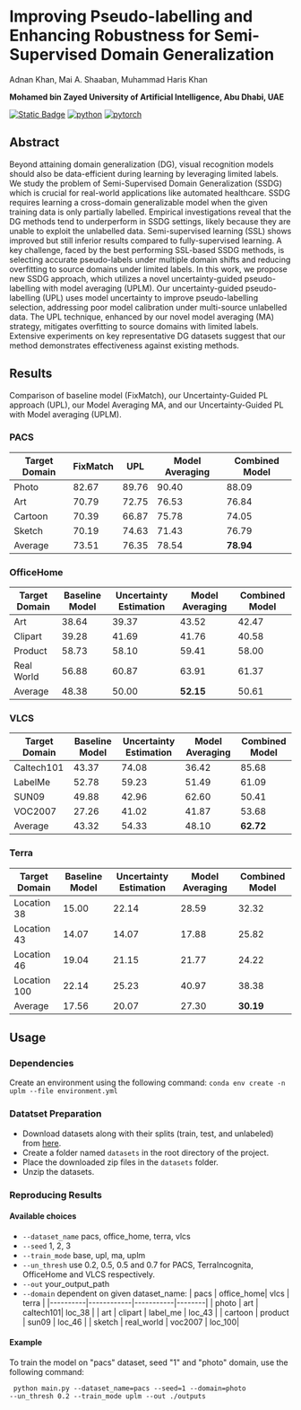 # Improving Pseudo-labelling and Enhancing Robustness for Semi-Supervised Domain Generalization
Adnan Khan, Mai A. Shaaban, Muhammad Haris Khan

**Mohamed bin Zayed University of Artificial Intelligence, Abu Dhabi, UAE**

[![Static Badge](https://img.shields.io/badge/Paper-Link-yellowgreen?link=https%3A%2F%2Fzenodo.org%2Frecords%2F10104139)](https://arxiv.org/abs/2401.13965)
[![python](https://img.shields.io/badge/Python-3.8-3776AB.svg?style=flat&logo=python&logoColor=white)](https://www.python.org)
[![pytorch](https://img.shields.io/badge/PyTorch-1.12.1-EE4C2C.svg?style=flat&logo=pytorch)](https://pytorch.org)

## Abstract

Beyond attaining domain generalization (DG), visual recognition models should also be data-efficient during learning by leveraging limited labels. We study the problem of Semi-Supervised Domain Generalization (SSDG) which is crucial for real-world applications like automated healthcare. SSDG requires learning a cross-domain generalizable model when the given training data is only partially labelled. Empirical investigations reveal that the DG methods tend to underperform in SSDG settings, likely because they are unable to exploit the unlabelled data. Semi-supervised learning (SSL) shows improved but still inferior results compared to fully-supervised learning. A key challenge, faced by the best performing SSL-based SSDG methods, is selecting accurate pseudo-labels under multiple domain shifts and reducing overfitting to source domains under limited labels. In this work, we propose new SSDG approach, which utilizes a novel uncertainty-guided pseudo-labelling with model averaging (UPLM). Our uncertainty-guided pseudo-labelling (UPL) uses model uncertainty to improve pseudo-labelling selection, addressing poor model calibration under multi-source unlabelled data. The UPL technique, enhanced by our novel model averaging (MA) strategy, mitigates overfitting to source domains with limited labels. Extensive experiments on key representative DG datasets suggest that our method demonstrates effectiveness against existing methods.

## Results
Comparison of baseline model (FixMatch), our Uncertainty-Guided PL approach (UPL), our Model Averaging MA, and our Uncertainty-Guided PL with Model averaging (UPLM).

### PACS

| Target Domain | FixMatch | UPL | Model Averaging | Combined Model |
| --- | --- | --- | --- | --- |
| Photo   | 82.67 | 89.76 | 90.40 | 88.09 |
| Art     | 70.79 | 72.75 | 76.53 | 76.84 |
| Cartoon | 70.39 | 66.87 | 75.78 | 74.05 |
| Sketch  | 70.19 | 74.63 | 71.43 | 76.79 |
| Average | 73.51 | 76.35 | 78.54 | **78.94** |

### OfficeHome

| Target Domain | Baseline Model | Uncertainty Estimation | Model Averaging | Combined Model |
| --- | --- | --- | --- | --- |
| Art         | 38.64 | 39.37 | 43.52 | 42.47 |
| Clipart     | 39.28 | 41.69 | 41.76 | 40.58 |
| Product     | 58.73 | 58.10 | 59.41 | 58.00 |
| Real World  | 56.88 | 60.87 | 63.91 | 61.37 |
| Average | 48.38 | 50.00 | **52.15** | 50.61 |

### VLCS

| Target Domain | Baseline Model | Uncertainty Estimation | Model Averaging | Combined Model |
| --- | --- | --- | --- | --- |
| Caltech101  | 43.37 | 74.08 | 36.42 | 85.68 |
| LabelMe     | 52.78 | 59.23 | 51.49 | 61.09 |
| SUN09       | 49.88 | 42.96 | 62.60 | 50.41 |
| VOC2007     | 27.26 | 41.02 | 41.87 | 53.68 |
| Average     | 43.32 | 54.33 | 48.10 | **62.72** |

### Terra

| Target Domain | Baseline Model | Uncertainty Estimation | Model Averaging | Combined Model |
| --- | --- | --- | --- | --- |
| Location 38       | 15.00 | 22.14 | 28.59 | 32.32 |
| Location 43       | 14.07 | 14.07 | 17.88 | 25.82 |
| Location 46       | 19.04 | 21.15 | 21.77 | 24.22 |
| Location 100      | 22.14 | 25.23 | 40.97 | 38.38 |
| Average           | 17.56 | 20.07 | 27.30 | **30.19** |

## Usage

### Dependencies
Create an environment using the following command: ```conda env create -n uplm --file environment.yml```

### Datatset Preparation
- Download datasets along with their splits (train, test, and unlabeled) from [here](https://mbzuaiac-my.sharepoint.com/:f:/g/personal/mai_kassem_mbzuai_ac_ae/EsC7ID7TDMNDi9m3O7evTYsBDOjeQG-adN4BPaeSfdqiaQ?e=jNPqRu).
- Create a folder named ```datasets``` in the root directory of the project.
- Place the downloaded zip files in the ```datasets``` folder.
- Unzip the datasets.

### Reproducing Results
#### Available choices
- ```--dataset_name``` pacs, office_home, terra, vlcs 
- ```--seed``` 1, 2, 3 
- ```--train_mode``` base, upl, ma, uplm
- ```--un_thresh``` use 0.2, 0.5, 0.5 and 0.7 for PACS, TerraIncognita, OfficeHome and VLCS respectively.
- ```--out``` your_output_path
- ```--domain``` dependent on given dataset_name:
  |    pacs  | office_home|   vlcs    |  terra |
  |----------|------------|-----------|--------|
  | photo    | art        | caltech101| loc_38 |
  | art      | clipart    | label_me  | loc_43 |
  | cartoon  | product    | sun09     | loc_46 |
  | sketch   | real_world | voc2007   | loc_100|

 #### Example 
To train the model on "pacs" dataset, seed "1" and "photo" domain, use the following command:

 <code> python main.py --dataset_name=pacs --seed=1 --domain=photo --un_thresh 0.2 --train_mode uplm --out ./outputs </code>



